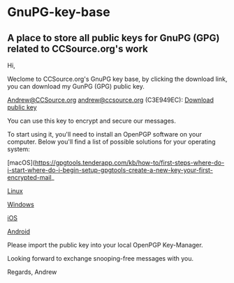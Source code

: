 # GnuPG-key-base
A place to store all public keys for GnuPG (GPG) related to CCSource.org's work
---
Hi,


Weclome to CCSource.org's GnuPG key base, by clicking the download link, you can download my GunPG (GPG) public key.


Andrew@CCSource.org <andrew@ccsource.org> (C3E949EC): [Download public key](https://github.com/ccsourceorg/GnuPG-key-base/blob/master/Andrew%40CCSource.org%20(C3E949EC)%20%E2%80%93%20Public.asc)


You can use this key to encrypt and secure our messages.


To start using it, you'll need to install an OpenPGP software on your computer.  Below you'll find a list of possible solutions for your operating system:


[macOS](https://gpgtools.tenderapp.com/kb/how-to/first-steps-where-do-i-start-where-do-i-begin-setup-gpgtools-create-a-new-key-your-first-encrypted-mail_

[Linux](https://ssd.eff.org/en/module/how-use-pgp-linux)

[Windows](https://ssd.eff.org/en/module/how-use-pgp-windows-pc)

[iOS](https://itunes.apple.com/app/ipgmail/id430780873?mt=8)

[Android](https://play.google.com/store/apps/details?id=org.sufficientlysecure.keychain)


Please import the public key into your local OpenPGP Key-Manager.


Looking forward to exchange snooping-free messages with you.


Regards,
Andrew

